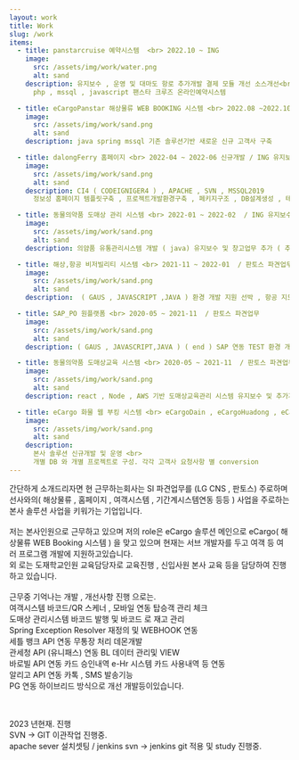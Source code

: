 ```yaml
---
layout: work
title: Work
slug: /work
items:
  - title: panstarcruise 예약시스템  <br> 2022.10 ~ ING
    image:
      src: /assets/img/work/water.png
      alt: sand
    description: 유지보수 , 운영 및 대마도 항로 추가개발 결제 모듈 개선 소스개선<br>
      php , mssql , javascript 팬스타 크루즈 온라인예약시스템

  - title: eCargoPanstar 해상물류 WEB BOOKING 시스템 <br> 2022.08 ~2022.10 신규개발 / ING 유지보수및 운영
    image:
      src: /assets/img/work/sand.png
      alt: sand
    description: java spring mssql 기존 솔루션기반 새로운 신규 고객사 구축

  - title: dalongFerry 홈페이지 <br> 2022-04 ~ 2022-06 신규개발 / ING 유지보수및 운영
    image:
      src: /assets/img/work/sand.png
      alt: sand
    description: CI4 ( CODEIGNIGER4 ) , APACHE , SVN , MSSQL2019
      정보성 홈페이지 템플릿구축 , 프로젝트개발환경구축 , 페키지구조 , DB설계생성 , 테이블구조 정의 등 풀스택

  - title: 동물의약품 도매상 관리 시스템 <br> 2022-01 ~ 2022-02  / ING 유지보수및 운영
    image:
      src: /assets/img/work/sand.png
      alt: sand
    description: 의얌품 유통관리시스템 개발 ( java) 유지보수 및 창고업무 추가 ( 추가개발 )

  - title: 해상,항공 비저빌리티 시스템 <br> 2021-11 ~ 2022-01  / 판토스 파견업무
    image:
      src: /assets/img/work/sand.png
      alt: sand
    description:  ( GAUS , JAVASCRIPT ,JAVA ) 환경 개발 지원 선박 , 항공 지도 WEB 개발. 실시간 스케줄정보화면등.

  - title: SAP_PO 원플랫폼 <br> 2020-05 ~ 2021-11  / 판토스 파견업무
    image:
      src: /assets/img/work/sand.png
      alt: sand
    description: ( GAUS , JAVASCRIPT,JAVA ) ( end ) SAP 연동 TEST 환경 개발 , node.js 사용 자바 SAP 데이터통신 TEST 환경 개발

  - title: 동물의약품 도매상교육 시스템 <br> 2020-05 ~ 2021-11  / 판토스 파견업무
    image:
      src: /assets/img/work/sand.png
      alt: sand
    description: react , Node , AWS 기반 도매상교육관리 시스템 유지보수 및 추가개발

  - title: eCargo 화물 웹 부킹 시스템 <br> eCargoDain , eCargoHuadong , eCagoDalong , eCargoPjFerry <br> 2019.06개발 , 20.03개발 , 20.08개발 , 20.12개발 ~ ING 유지보수수 
    image:
      src: /assets/img/work/sand.png
      alt: sand
    description: 
      본사 솔루션 신규개발 및 운영 <br>
      개별 DB 와 개별 프로젝트로 구성. 각각 고객사 요청사항 별 conversion 
---
```


간단하게 소개드리자면 현 근무하는회사는 SI 파견업무를 (LG CNS , 판토스) 주로하며 선사와의( 해상물류 , 홈페이지 , 여객시스템 , 기간계시스템연동 등등 ) 사업을 주로하는  본사 솔루션 사업을 키워가는 기업입니다. 
<br><br>
저는 본사인원으로 근무하고 있으며 저의 role은 eCargo 솔루션 메인으로 eCargo( 해상물류 WEB Booking 시스템 ) 을 맞고 있으며 현재는 서브 개발자를 두고 여객 등 여러 프로그램 개발에 지원하고있습니다. 
<br>
외 로는 도재학교인원 교육담당자로 교육진행 , 신입사원 본사 교육 등을 담당하여 진행 하고 있습니다.  
<br>
근무중 기억나는 개발 , 개선사항 진행 으로는. 
<br>
여객시스템 바코드/QR 스케너 , 모바일 연동 탑승객 관리 체크
<br>
도매상 관리시스템 바코드 발행 및 바코드 로 재고 관리 
<br>
Spring Exception Resolver 재정의 및 WEBHOOK 연동
<br>
세틀 뱅크 API 연동 무통장 처리 데몬개발 
<br>
관세청 API (유니패스)  연동 BL 데이터 관리및 VIEW
<br> 
바로빌 API 연동 카드 승인내역 e-Hr 시스템 카드 사용내역 등 연동
<br>
알리고 API 연동 카톡 , SMS 발송기능
<br>
PG 연동 하이브리드 방식으로 개선 개발등이있습니다.

<br><br> 
2023 년현재. 진행 
<br>
SVN -> GIT 이관작업 진행중. 
<br>
apache sever 설치셋팅 / jenkins svn -> jenkins git 적용 및 study 진행중.


<br />
